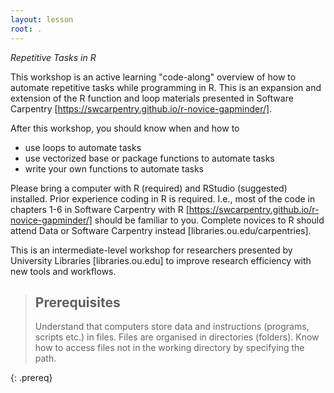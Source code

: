 ```yaml
---
layout: lesson
root: .
---
```


*Repetitive Tasks in R*

This workshop is an active learning "code-along" overview of how to automate repetitive tasks while programming in R. This is an expansion and extension of the R function and loop materials presented in Software Carpentry [https://swcarpentry.github.io/r-novice-gapminder/].

After this workshop, you should know when and how to

- use loops to automate tasks
- use vectorized base or package functions to automate tasks
- write your own functions to automate tasks

Please bring a computer with R (required) and RStudio (suggested) installed. Prior experience coding in R is required. I.e., most of the code in chapters 1-6 in Software Carpentry with R [https://swcarpentry.github.io/r-novice-gapminder/] should be familiar to you. Complete novices to R should attend Data or Software Carpentry instead [libraries.ou.edu/carpentries].

This is an intermediate-level workshop for researchers presented by University Libraries [libraries.ou.edu] to improve research efficiency with new tools and workflows.



> ## Prerequisites
>
> Understand that computers store data and instructions (programs, scripts etc.) in files.
> Files are organised in directories (folders).
> Know how to access files not in the working directory by specifying the path.

{: .prereq}

